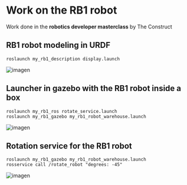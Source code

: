 # Work on the RB1 robot 
Work done in the **robotics developer masterclass** by The Construct

## RB1 robot modeling in URDF

```
roslaunch my_rb1_description display.launch
```

![imagen](https://github.com/Andy-Leo10/my_rb1_robot/assets/60716487/1232904d-7dcc-4c4a-a158-f0f52cb84d3c)


## Launcher in gazebo with the RB1 robot inside a box

```
roslaunch my_rb1_ros rotate_service.launch
roslaunch my_rb1_gazebo my_rb1_robot_warehouse.launch
```

![imagen](https://github.com/Andy-Leo10/my_rb1_robot/assets/60716487/a8301a92-e495-45fb-b89a-2d614ae0d8e9)


## Rotation service for the RB1 robot

```
roslaunch my_rb1_gazebo my_rb1_robot_warehouse.launch
rosservice call /rotate_robot "degrees: -45"
```

![imagen](https://github.com/Andy-Leo10/my_rb1_robot/assets/60716487/306a5806-fab9-4f55-a5e6-377d2ce21491)
